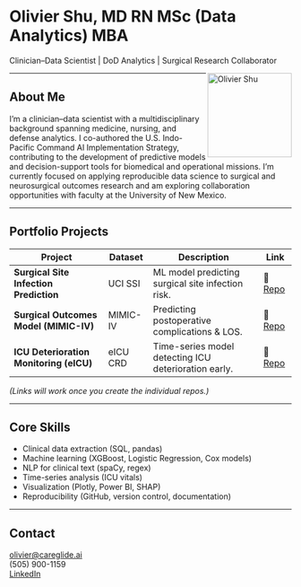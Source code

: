 # Olivier Shu, MD  RN  MSc (Data Analytics)  MBA  
Clinician–Data Scientist | DoD Analytics | Surgical Research Collaborator  

<img src="assets/headshot.jpg" alt="Olivier Shu" width="150" align="right">

---

## About Me  
I’m a clinician–data scientist with a multidisciplinary background spanning medicine, nursing, and defense analytics.
I co-authored the U.S. Indo-Pacific Command AI Implementation Strategy, contributing to the development of predictive models and decision-support tools for biomedical and operational missions.
I’m currently focused on applying reproducible data science to surgical and neurosurgical outcomes research and am exploring collaboration opportunities with faculty at the University of New Mexico.

---

## Portfolio Projects  
| Project | Dataset | Description | Link |
|----------|----------|--------------|------|
| **Surgical Site Infection Prediction** | UCI SSI | ML model predicting surgical site infection risk. | 🔗 [Repo](#) |
| **Surgical Outcomes Model (MIMIC-IV)** | MIMIC-IV | Predicting postoperative complications & LOS. | 🔗 [Repo](#) |
| **ICU Deterioration Monitoring (eICU)** | eICU CRD | Time-series model detecting ICU deterioration early. | 🔗 [Repo](#) |

*(Links will work once you create the individual repos.)*

---

## Core Skills  
- Clinical data extraction (SQL, pandas)  
- Machine learning (XGBoost, Logistic Regression, Cox models)  
- NLP for clinical text (spaCy, regex)  
- Time-series analysis (ICU vitals)  
- Visualization (Plotly, Power BI, SHAP)  
- Reproducibility (GitHub, version control, documentation)

---

##  Contact  
 olivier@careglide.ai  
 (505) 900-1159  
 [LinkedIn](https://www.linkedin.com/in/olivier-shu/
) 

